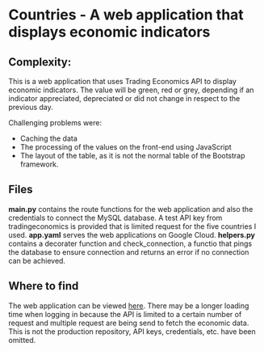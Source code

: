 # Countries - A web application that displays economic indicators
## Complexity:
 This is a web application that uses Trading Economics API to display economic indicators. The value will be green, red or grey, depending if an indicator appreciated, depreciated or did not change in respect to the previous day.

Challenging problems were:
* Caching the data
* The processing of the values on the front-end using JavaScript
* The layout of the table, as it is not the normal table of the Bootstrap framework.


## Files

**main.py** contains the route functions for the web application and also the credentials to connect the MySQL database. A test API key from tradingeconomics is provided that is limited request for the five countries I used. 
**app.yaml** serves the web applications on Google Cloud.
**helpers.py** contains a decorater function and check_connection, a functio that pings the database to ensure connection and returns an error if no connection can be achieved.

## Where to find
The web application can be viewed [here](https://countriesdp.herokuapp.com/). There may be a longer loading time when logging in because the API is limited to a certain number of request and multiple request are being send to fetch the economic data. 
This is not the production repository, API keys, credentials, etc. have been omitted.
